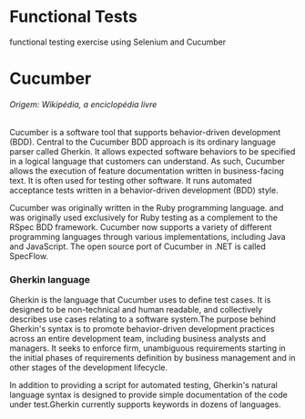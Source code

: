 # Functional Tests
functional testing exercise using Selenium and Cucumber

# Cucumber
###### _Origem: Wikipédia, a enciclopédia livre_

Cucumber is a software tool that supports behavior-driven development (BDD). Central to the Cucumber BDD approach is its ordinary language parser called Gherkin. It allows expected software behaviors to be specified in a logical language that customers can understand. As such, Cucumber allows the execution of feature documentation written in business-facing text. It is often used for testing other software. It runs automated acceptance tests written in a behavior-driven development (BDD) style.

Cucumber was originally written in the Ruby programming language. and was originally used exclusively for Ruby testing as a complement to the RSpec BDD framework. Cucumber now supports a variety of different programming languages through various implementations, including Java and JavaScript. The open source port of Cucumber in .NET is called SpecFlow.

### Gherkin language
Gherkin is the language that Cucumber uses to define test cases. It is designed to be non-technical and human readable, and collectively describes use cases relating to a software system.The purpose behind Gherkin's syntax is to promote behavior-driven development practices across an entire development team, including business analysts and managers. It seeks to enforce firm, unambiguous requirements starting in the initial phases of requirements definition by business management and in other stages of the development lifecycle.

In addition to providing a script for automated testing, Gherkin's natural language syntax is designed to provide simple documentation of the code under test.Gherkin currently supports keywords in dozens of languages.
